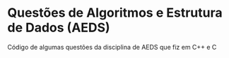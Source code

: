 # Questões de Algoritmos e Estrutura de Dados (AEDS)

Código de algumas questões da disciplina de AEDS que fiz em C++ e C
